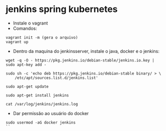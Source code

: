 # jenkins spring kubernetes
- Instale o vagrant
- Comandos:
```
vagrant init -m (gera o arquivo)
vagrant up
```
- Dentro da maquina do jenkinsserver, instale o java, docker e o jenkins:
```
wget -q -O - https://pkg.jenkins.io/debian-stable/jenkins.io.key | sudo apt-key add -

sudo sh -c 'echo deb https://pkg.jenkins.io/debian-stable binary/ > \
    /etc/apt/sources.list.d/jenkins.list'
    
sudo apt-get update

sudo apt-get install jenkins

cat /var/log/jenkins/jenkins.log
```
- Dar permissão ao usuário do docker
```
sudo usermod -aG docker jenkins 
``
